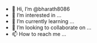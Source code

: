 - 👋 Hi, I’m @bharath8086
- 👀 I’m interested in ...
- 🌱 I’m currently learning ...
- 💞️ I’m looking to collaborate on ...
- 📫 How to reach me ...

<!---
bhasudi/bhasudi is a ✨ special ✨ repository because its `README.md` (this file) appears on your GitHub profile.
You can click the Preview link to take a look at your changes.
--->
